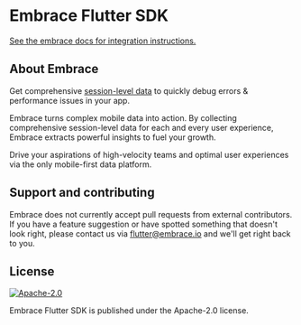 # Embrace Flutter SDK

[See the embrace docs for integration instructions.](https://embrace.io/docs/flutter/integration/)

## About Embrace

Get comprehensive [session-level data](https://embrace.io/) to quickly debug errors & performance issues in your app.

Embrace turns complex mobile data into action. By collecting comprehensive session-level data for each and every user experience, Embrace extracts powerful insights to fuel your growth.

Drive your aspirations of high-velocity teams and optimal user experiences via the only mobile-first data platform.

## Support and contributing

Embrace does not currently accept pull requests from external contributors. If you have a feature suggestion or have spotted something that doesn't look right, please contact us via flutter@embrace.io and we'll get right back to you.

## License

[![Apache-2.0](https://img.shields.io/badge/license-Apache--2.0-orange)](./LICENSE)

Embrace Flutter SDK is published under the Apache-2.0 license.
